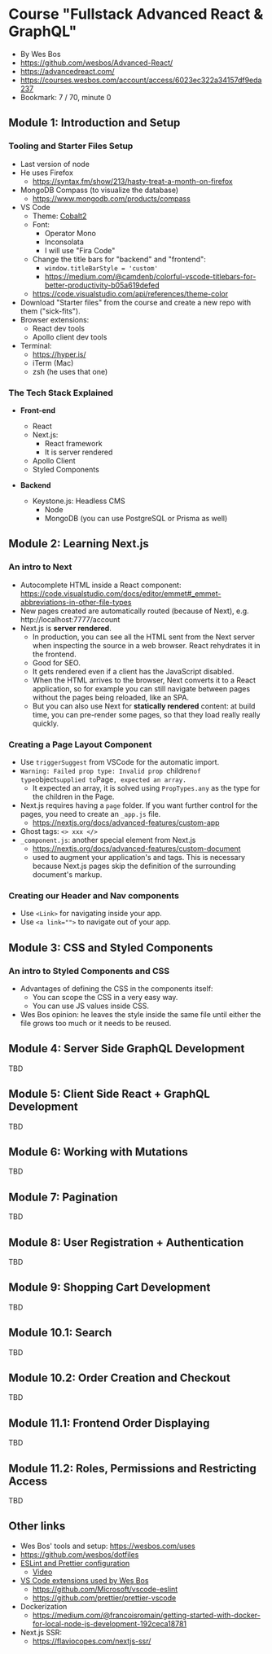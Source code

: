 # Course "Fullstack Advanced React & GraphQL"

- By Wes Bos
- https://github.com/wesbos/Advanced-React/
- https://advancedreact.com/
- https://courses.wesbos.com/account/access/6023ec322a34157df9eda237
- Bookmark: 7 / 70, minute 0

## Module 1: Introduction and Setup

### Tooling and Starter Files Setup

- Last version of node
- He uses Firefox
  - https://syntax.fm/show/213/hasty-treat-a-month-on-firefox
- MongoDB Compass (to visualize the database)
  - https://www.mongodb.com/products/compass
- VS Code
  - Theme: [Cobalt2](https://marketplace.visualstudio.com/items?itemName=wesbos.theme-cobalt2)
  - Font:
    - Operator Mono
    - Inconsolata
    - I will use "Fira Code"
  - Change the title bars for "backend" and "frontend":
    - `window.titleBarStyle = 'custom'`
    - https://medium.com/@camdenb/colorful-vscode-titlebars-for-better-productivity-b05a619defed
  - https://code.visualstudio.com/api/references/theme-color
- Download "Starter files" from the course and create a new repo with them ("sick-fits").
- Browser extensions:
  - React dev tools
  - Apollo client dev tools
- Terminal:
  - https://hyper.is/
  - iTerm (Mac)
  - zsh (he uses that one)

### The Tech Stack Explained

- **Front-end**

  - React
  - Next.js:
    - React framework
    - It is server rendered
  - Apollo Client
  - Styled Components

- **Backend**
  - Keystone.js: Headless CMS
    - Node
    - MongoDB (you can use PostgreSQL or Prisma as well)

## Module 2: Learning Next.js

### An intro to Next

- Autocomplete HTML inside a React component: https://code.visualstudio.com/docs/editor/emmet#_emmet-abbreviations-in-other-file-types
- New pages created are automatically routed (because of Next), e.g. http://localhost:7777/account
- Next.js is **server rendered**.
  - In production, you can see all the HTML sent from the Next server when inspecting the source in a web browser. React rehydrates it in the frontend.
  - Good for SEO.
  - It gets rendered even if a client has the JavaScript disabled.
  - When the HTML arrives to the browser, Next converts it to a React application, so for example you can still navigate between pages without the pages being reloaded, like an SPA.
  - But you can also use Next for **statically rendered** content: at build time, you can pre-render some pages, so that they load really really quickly.

### Creating a Page Layout Component

- Use `triggerSuggest` from VSCode for the automatic import.
- `Warning: Failed prop type: Invalid prop `children`of type`object`supplied to`Page`, expected an array.`
  - It expected an array, it is solved using `PropTypes.any` as the type for the children in the Page.
- Next.js requires having a `page` folder. If you want further control for the pages, you need to create an `_app.js` file.
  - https://nextjs.org/docs/advanced-features/custom-app
- Ghost tags: `<> xxx </>`
- `_component.js`: another special element from Next.js
  - https://nextjs.org/docs/advanced-features/custom-document
  - used to augment your application's <html> and <body> tags. This is necessary because Next.js pages skip the definition of the surrounding document's markup.

### Creating our Header and Nav components

- Use `<Link>` for navigating inside your app.
- Use `<a link="">` to navigate out of your app.

## Module 3: CSS and Styled Components

### An intro to Styled Components and CSS

- Advantages of defining the CSS in the components itself:
  - You can scope the CSS in a very easy way.
  - You can use JS values inside CSS.
- Wes Bos opinion: he leaves the style inside the same file until either the file grows too much or it needs to be reused.

## Module 4: Server Side GraphQL Development

TBD

## Module 5: Client Side React + GraphQL Development

TBD

## Module 6: Working with Mutations

TBD

## Module 7: Pagination

TBD

## Module 8: User Registration + Authentication

TBD

## Module 9: Shopping Cart Development

TBD

## Module 10.1: Search

TBD

## Module 10.2: Order Creation and Checkout

TBD

## Module 11.1: Frontend Order Displaying

TBD

## Module 11.2: Roles, Permissions and Restricting Access

TBD

## Other links

- Wes Bos' tools and setup: https://wesbos.com/uses
- https://github.com/wesbos/dotfiles
- [ESLint and Prettier configuration](https://github.com/wesbos/eslint-config-wesbos)
  - [Video](https://www.youtube.com/watch?v=lHAeK8t94as)
- [VS Code extensions used by Wes Bos](https://github.com/wesbos/dotfiles/blob/master/vs-code-extensions-i-use.md)
  - https://github.com/Microsoft/vscode-eslint
  - https://github.com/prettier/prettier-vscode
- Dockerization
  - https://medium.com/@francoisromain/getting-started-with-docker-for-local-node-js-development-192ceca18781
- Next.js SSR:
  - https://flaviocopes.com/nextjs-ssr/
